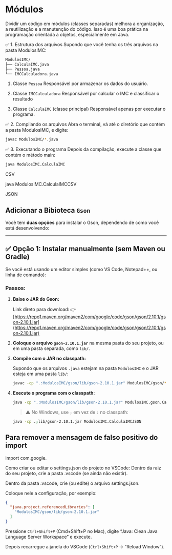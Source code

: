 # Módulos

Dividir um código em módulos (classes separadas) melhora a organização, a reutilização e a manutenção do código. Isso é uma boa prática na programação orientada a objetos, especialmente em Java.

✅ 1. Estrutura dos arquivos
Supondo que você tenha os três arquivos na pasta ModulosIMC:

```bash
ModulosIMC/
├── CalculaIMC.java
├── Pessoa.java
└── IMCCalculadora.java
```

1. Classe `Pessoa`
Responsável por armazenar os dados do usuário.

2. Classe `IMCCalculadora`
Responsável por calcular o IMC e classificar o resultado

3. Classe `CalculaIMC` (classe principal)
Responsável apenas por executar o programa.

✅ 2. Compilando os arquivos
Abra o terminal, vá até o diretório que contém a pasta ModulosIMC, e digite:

```bash
javac ModulosIMC/*.java
```
✅ 3. Executando o programa
Depois da compilação, execute a classe que contém o método main:

```bash
java ModulosIMC.CalculaIMC
```

CSV

java ModulosIMC.CalculaIMCCSV

JSON

## Adicionar a Bibioteca `Gson`

Você tem **duas opções** para instalar o Gson, dependendo de como você está desenvolvendo:

---

## ✅ Opção 1: Instalar manualmente (sem Maven ou Gradle)

Se você está usando um editor simples (como VS Code, Notepad++, ou linha de comando):

### Passos:

1. **Baixe o JAR do Gson:**

   Link direto para download:
   👉 [https://repo1.maven.org/maven2/com/google/code/gson/gson/2.10.1/gson-2.10.1.jar](https://repo1.maven.org/maven2/com/google/code/gson/gson/2.10.1/gson-2.10.1.jar)

2. **Coloque o arquivo `gson-2.10.1.jar`** na mesma pasta do seu projeto, ou em uma pasta separada, como `lib/`.

3. **Compile com o JAR no classpath:**

   Supondo que os arquivos `.java` estejam na pasta `ModulosIMC` e o JAR esteja em uma pasta `lib/`:

   ```bash
   javac -cp ".:ModulosIMC/gson/lib/gson-2.10.1.jar" ModulosIMC/gson/*.java ModulosIMC/gson/console/*.java
   ```

4. **Execute o programa com o classpath:**

   ```bash
   java -cp ".:ModulosIMC/gson/lib/gson-2.10.1.jar" ModulosIMC.gson.CalculaIMC
   ```

   > ⚠️ No Windows, use `;` em vez de `:` no classpath:

   ```bash
   java -cp .;lib/gson-2.10.1.jar ModulosIMC.CalculaIMCJSON
   ```

## Para remover a mensagem de falso positivo do import

import com.google.

Como criar ou editar o settings.json do projeto no VSCode:
Dentro da raiz do seu projeto, crie a pasta .vscode (se ainda não existir).

Dentro da pasta .vscode, crie (ou edite) o arquivo settings.json.

Coloque nele a configuração, por exemplo:

```json
{
  "java.project.referencedLibraries": [
    "ModulosIMC/gson/lib/gson-2.10.1.jar"
  ]
}
```

Pressione `Ctrl+Shift+P` (Cmd+Shift+P no Mac), digite “Java: Clean Java Language Server Workspace” e execute.

Depois recarregue a janela do VSCode (`Ctrl+Shift+P` → “Reload Window”).